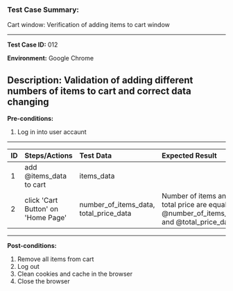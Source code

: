 
### Test Case Summary:
Cart window: Verification of adding items to cart window

---

**Test Case ID:** 012

**Environment:** Google Chrome

**Description:**
Validation of adding different numbers of items to cart and correct data changing
---

**Pre-conditions:**
1. Log in into user accaunt    

---

|      ID       | Steps/Actions |  Test Data  | Expected Result |
| ------------- |:--------------| :---------- | :-------------- |
|       1       |add @items_data to cart|items_data|                 |
|       2       | click 'Cart Button' on 'Home Page'| number_of_items_data, total_price_data|Number of items and total price are equal  @number_of_items_data and @total_price_data|


---

**Post-conditions:**
1. Remove all items from cart
2. Log out
3. Clean cookies and cache in the browser
4. Close the browser
